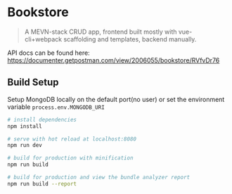 # Bookstore

> A MEVN-stack CRUD app, frontend built mostly with vue-cli+webpack scaffolding and templates, backend manually.

API docs can be found here: https://documenter.getpostman.com/view/2006055/bookstore/RVfvDr76

## Build Setup

Setup MongoDB locally on the default port(no user) or set the environment variable        ```process.env.MONGODB_URI```

``` bash
# install dependencies
npm install

# serve with hot reload at localhost:8080
npm run dev

# build for production with minification
npm run build

# build for production and view the bundle analyzer report
npm run build --report
```
